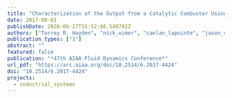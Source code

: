 ```yaml
---
title: "Characterization of the Output from a Catalytic Combustor Using Wavelength Modulation Spectroscopy"
date: 2017-06-01
publishDate: 2020-06-27T15:52:06.549792Z
authors: ["Torrey R. Hayden", "nick_wimer", "caelan_lapointe", "jason_christopher", "Amanda Makowiecki", "peter_hamlington", "Gregory B. Rieker"]
publication_types: ["1"]
abstract: ""
featured: false
publication: "*47th AIAA Fluid Dynamics Conference*"
url_pdf: "https://arc.aiaa.org/doi/10.2514/6.2017-4424"
doi: "10.2514/6.2017-4424"
projects:
  - industrial_systems
---
```



